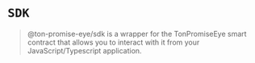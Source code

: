 # `SDK`

> @ton-promise-eye/sdk is a wrapper for the TonPromiseEye smart contract that allows you to interact with it from your JavaScript/Typescript application.
